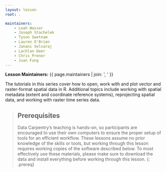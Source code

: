 ```yaml
---
layout: lesson
root: .

maintainers:
    - Leah Wasser
    - Joseph Stachelek
    - Tyson Swetnam
    - Lauren O'Brien
    - Janani Selvaraj
    - Lachlan Deer
    - Chris Prener
    - Juan Fung
---
```


**Lesson Maintainers:** {{ page.maintainers | join: ', ' }}

The tutorials in this series cover how to open, work with and plot vector and raster-format spatial data in R. Additional topics include working with spatial metadata (extent and coordinate reference systems), reprojecting spatial data, and working with raster time series data.

> ## Prerequisites
>
> Data Carpentry’s teaching is hands-on, so participants are encouraged to use their own computers to ensure the proper setup of tools for an efficient workflow. These lessons assume no prior knowledge of the skills or tools, but working through this lesson requires working copies of the software described below. To most effectively use these materials, please make sure to download the data and install everything before working through this lesson.
{: .prereq}
